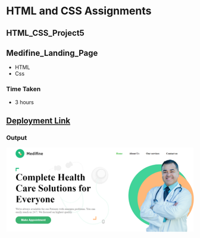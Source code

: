 # HTML and CSS Assignments #

## HTML_CSS_Project5 ##

## Medifine_Landing_Page ##

- HTML
- Css

### Time Taken
- 3 hours

## [Deployment Link](https://mounika-medifine-landing-page.netlify.app/)

### Output ###


![output](./output.png)
